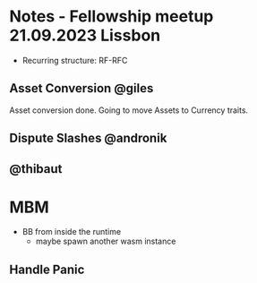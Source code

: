 # Notes - Fellowship meetup 21.09.2023 Lissbon

- Recurring structure: RF-RFC

## Asset Conversion @giles

Asset conversion done. Going to move Assets to Currency traits.

## Dispute Slashes @andronik

##  @thibaut

# MBM

- BB from inside the runtime
  - maybe spawn another wasm instance

## Handle Panic
